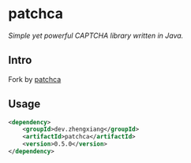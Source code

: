 # patchca
_Simple yet powerful CAPTCHA library written in Java._

## Intro
Fork by [patchca](http://code.google.com/p/patchca/)

## Usage
```xml
<dependency>
    <groupId>dev.zhengxiang</groupId>
    <artifactId>patchca</artifactId>
    <version>0.5.0</version>
</dependency>
```
